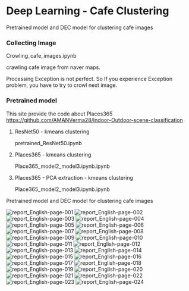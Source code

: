 # Deep Learning - Cafe Clustering
 Pretrained model and DEC model for clustering cafe images

### Collecting Image

 
Crowling_cafe_images.ipynb
 

crawling cafe image from naver maps.

 
 Processing Exception is not perfect. So If you experience Exception problem, you have to try to crowl next image.

 
### Pretrained model

 
 
This site provide the code about Places365
https://github.com/AMANVerma28/Indoor-Outdoor-scene-classification


1. ResNet50 - kmeans clustering
 
 
    pretrained_ResNet50.ipynb

 
 
 
2. Places365 - kmeans clustering
 
 
    Place365_model2_model3.ipynb.ipynb

 
 
 
3. Places365 - PCA extraction - kmeans clustering
 
 
    Place365_model2_model3.ipynb.ipynb


 Pretrained model and DEC model for clustering cafe images
 


 ![report_English-page-001](https://user-images.githubusercontent.com/61492320/123393524-22005a00-d5d9-11eb-872a-1c3462e8dd8e.jpg)
![report_English-page-002](https://user-images.githubusercontent.com/61492320/123393525-2298f080-d5d9-11eb-80a1-9980589f69e4.jpg)
![report_English-page-003](https://user-images.githubusercontent.com/61492320/123393527-2298f080-d5d9-11eb-9e75-70e06fe3574c.jpg)
![report_English-page-004](https://user-images.githubusercontent.com/61492320/123393532-23318700-d5d9-11eb-98a1-188de0d0c4d0.jpg)
![report_English-page-005](https://user-images.githubusercontent.com/61492320/123393534-23ca1d80-d5d9-11eb-90ef-a4a3eb69955d.jpg)
![report_English-page-006](https://user-images.githubusercontent.com/61492320/123393537-2462b400-d5d9-11eb-8812-d275f456373d.jpg)
![report_English-page-007](https://user-images.githubusercontent.com/61492320/123393542-2593e100-d5d9-11eb-9fe7-7defc67610c4.jpg)
![report_English-page-008](https://user-images.githubusercontent.com/61492320/123393544-2593e100-d5d9-11eb-9ea5-32d5952fce57.jpg)
![report_English-page-009](https://user-images.githubusercontent.com/61492320/123393477-1b71e280-d5d9-11eb-816b-6fdc3877040a.jpg)
![report_English-page-010](https://user-images.githubusercontent.com/61492320/123393481-1ca30f80-d5d9-11eb-9625-548ea1f9fe87.jpg)
![report_English-page-011](https://user-images.githubusercontent.com/61492320/123393485-1d3ba600-d5d9-11eb-924d-9e0e1d5b3d18.jpg)
![report_English-page-012](https://user-images.githubusercontent.com/61492320/123393487-1dd43c80-d5d9-11eb-8b59-5393784d4c5b.jpg)
![report_English-page-013](https://user-images.githubusercontent.com/61492320/123393489-1dd43c80-d5d9-11eb-8d67-5129cd3d8b6c.jpg)
![report_English-page-014](https://user-images.githubusercontent.com/61492320/123393492-1e6cd300-d5d9-11eb-8038-abd10758cd91.jpg)
![report_English-page-015](https://user-images.githubusercontent.com/61492320/123393494-1e6cd300-d5d9-11eb-801b-d4cc1287eed1.jpg)
![report_English-page-016](https://user-images.githubusercontent.com/61492320/123393496-1f056980-d5d9-11eb-8aab-612efa0d8dd1.jpg)
![report_English-page-017](https://user-images.githubusercontent.com/61492320/123393498-1f056980-d5d9-11eb-8c8b-1ee6a5ea33b4.jpg)
![report_English-page-018](https://user-images.githubusercontent.com/61492320/123393502-1f9e0000-d5d9-11eb-9ec4-5ccb61ee32b8.jpg)
![report_English-page-019](https://user-images.githubusercontent.com/61492320/123393507-20369680-d5d9-11eb-8633-0e9a81fc5a60.jpg)
![report_English-page-020](https://user-images.githubusercontent.com/61492320/123393510-20369680-d5d9-11eb-9820-35a9504831c9.jpg)
![report_English-page-021](https://user-images.githubusercontent.com/61492320/123393512-20cf2d00-d5d9-11eb-8a12-b388cc0a0326.jpg)
![report_English-page-022](https://user-images.githubusercontent.com/61492320/123393514-20cf2d00-d5d9-11eb-97e6-9c36f9155a3e.jpg)
![report_English-page-023](https://user-images.githubusercontent.com/61492320/123393515-2167c380-d5d9-11eb-9280-31774d3f62cb.jpg)
![report_English-page-024](https://user-images.githubusercontent.com/61492320/123393520-22005a00-d5d9-11eb-82dd-835e1588d7ec.jpg)


